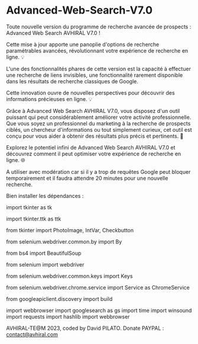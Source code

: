 # Advanced-Web-Search-V7.0

Toute nouvelle version du programme de recherche avancée de prospects : Advanced Web Search AVHIRAL V7.0 ! 

Cette mise à jour apporte une panoplie d'options de recherche paramétrables avancées, révolutionnant votre expérience de recherche en ligne. 💡

L'une des fonctionnalités phares de cette version est la capacité à effectuer une recherche de liens invisibles, une fonctionnalité rarement disponible dans les résultats de recherche classiques de Google. 

Cette innovation ouvre de nouvelles perspectives pour découvrir des informations précieuses en ligne. 💡

Grâce à Advanced Web Search AVHIRAL V7.0, vous disposez d'un outil puissant qui peut considérablement améliorer votre activité professionnelle. Que vous soyez un professionnel du marketing à la recherche de prospects 
ciblés, un chercheur d'informations ou tout simplement curieux, cet outil est conçu pour vous aider à obtenir des résultats plus précis et pertinents. 🚀

Explorez le potentiel infini de Advanced Web Search AVHIRAL V7.0 et découvrez comment il peut optimiser votre expérience de recherche en ligne. 🌐

A utiliser avec modération car si il y a trop de requêtes Google peut bloquer temporairement et il faudra attendre 20 minutes pour une nouvelle recherche.

Bien installer les dépendances :

import tkinter as tk

import tkinter.ttk as ttk

from tkinter import PhotoImage, IntVar, Checkbutton

from selenium.webdriver.common.by import By

from bs4 import BeautifulSoup

from selenium import webdriver

from selenium.webdriver.common.keys import Keys

from selenium.webdriver.chrome.service import Service as ChromeService

from googleapiclient.discovery import build

import webbrowser
import googlesearch as gs
import time
import winsound
import requests
import hashlib
import webbrowser

AVHIRAL-TE@M 2023, coded by David PILATO. Donate PAYPAL : contact@avhiral.com
